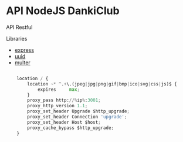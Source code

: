 # API NodeJS DankiClub

API Restful

Libraries

- [express](https://www.npmjs.com/package/express)
- [uuid](https://www.npmjs.com/package/uuid)
- [multer](https://www.npmjs.com/package/multer)

```py

    location / {
        location ~* ^.+\.(jpeg|jpg|png|gif|bmp|ico|svg|css|js)$ {
            expires     max;
        }
        proxy_pass http://%ip%:3001;
        proxy_http_version 1.1;
        proxy_set_header Upgrade $http_upgrade;
        proxy_set_header Connection 'upgrade';
        proxy_set_header Host $host;
        proxy_cache_bypass $http_upgrade;
    }

```
